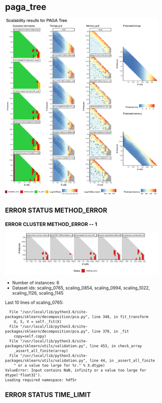 # paga_tree
![Overview](paga_tree.png)

## ERROR STATUS METHOD_ERROR

### ERROR CLUSTER METHOD_ERROR -- 1
![Cluster plot](error_class_plots/paga_tree_method_error_1.png)

 * Number of instances: 6
 * Dataset ids: scaling_0765, scaling_0854, scaling_0994, scaling_1022, scaling_1126, scaling_1145

Last 10 lines of scaling_0765:
```
  File "/usr/local/lib/python3.6/site-packages/sklearn/decomposition/pca.py", line 348, in fit_transform
    U, S, V = self._fit(X)
  File "/usr/local/lib/python3.6/site-packages/sklearn/decomposition/pca.py", line 370, in _fit
    copy=self.copy)
  File "/usr/local/lib/python3.6/site-packages/sklearn/utils/validation.py", line 453, in check_array
    _assert_all_finite(array)
  File "/usr/local/lib/python3.6/site-packages/sklearn/utils/validation.py", line 44, in _assert_all_finite
    " or a value too large for %r." % X.dtype)
ValueError: Input contains NaN, infinity or a value too large for dtype('float32').
Loading required namespace: hdf5r
```

## ERROR STATUS TIME_LIMIT


